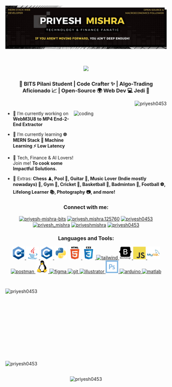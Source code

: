 ![logo](https://github.com/priyesh0453/priyesh0453/blob/main/Banner%20%5B%40priyesh0453%5D.jpeg)
<h1 align="center">
    <img src="https://readme-typing-svg.herokuapp.com/?font=Righteous&size=35&center=true&vCenter=true&width=500&height=70&duration=4000&lines=Hey+There!+👋;+This+is+Priyesh+Mishra!;" />
</h1>
<h3 align="center">🚀 BITS Pilani Student | Code Crafter ✨ | Algo-Trading Aficionado 📈 | Open-Source 🌍 Web Dev 💻 Jedi 🌟</h3>
<p align="right"> <img src="https://komarev.com/ghpvc/?username=priyesh0453&label=Profile%20Views&color=0e75b6&style=flat" alt="priyesh0453" /> </p>
<img align="right" alt="coding" height = "195" width="290" src="https://github.com/priyesh0453/priyesh0453/blob/main/coding.gif">


- 🔭 I’m currently working on **WebM3U8 to MP4 End-2-End Extractor**

- 🌱 I’m currently learning **🌐 MERN Stack 🤖 Machine Learning ⚡ Low Latency**

- 👯 Tech, Finance & AI Lovers! Join me! **To cook some Impactful Solutions.**

- 🌟 Extras: **Chess ♟, Pool 🎱, Guitar 🎸, Music Lover (Indie mostly nowadays) 🎵, Gym 💪, Cricket 🏏, Basketball 🏀, Badminton 🏸, Football ⚽, Lifelong Learner 📚, Photography 📷, and more!**
<h3 align="center">Connect with me:</h3>
<p align="center">
<a href="https://linkedin.com/in/priyesh-mishra-bits" target="blank"><img align="center" src="https://raw.githubusercontent.com/rahuldkjain/github-profile-readme-generator/master/src/images/icons/Social/linked-in-alt.svg" alt="priyesh-mishra-bits" height="30" width="40" /></a>
<a href="https://fb.com/priyesh.mishra.125760" target="blank"><img align="center" src="https://raw.githubusercontent.com/rahuldkjain/github-profile-readme-generator/master/src/images/icons/Social/facebook.svg" alt="priyesh.mishra.125760" height="30" width="40" /></a>
<a href="https://instagram.com/priyesh0453" target="blank"><img align="center" src="https://raw.githubusercontent.com/rahuldkjain/github-profile-readme-generator/master/src/images/icons/Social/instagram.svg" alt="priyesh0453" height="30" width="40" /></a>
<a href="https://codeforces.com/profile/priyesh_mishra" target="blank"><img align="center" src="https://raw.githubusercontent.com/rahuldkjain/github-profile-readme-generator/master/src/images/icons/Social/codeforces.svg" alt="priyesh_mishra" height="30" width="40" /></a>
<a href="https://www.leetcode.com/priyeshmishra" target="blank"><img align="center" src="https://raw.githubusercontent.com/rahuldkjain/github-profile-readme-generator/master/src/images/icons/Social/leet-code.svg" alt="priyeshmishra" height="30" width="40" /></a>
<a href="https://auth.geeksforgeeks.org/user/priyesh0453" target="blank"><img align="center" src="https://raw.githubusercontent.com/rahuldkjain/github-profile-readme-generator/master/src/images/icons/Social/geeks-for-geeks.svg" alt="priyesh0453" height="30" width="40" /></a>
</p>
<h3 align="center">Languages and Tools:</h3>
<p align="center"> 
  <a href="https://www.w3schools.com/cpp/" target="_blank" rel="noreferrer"> <img src="https://raw.githubusercontent.com/devicons/devicon/master/icons/cplusplus/cplusplus-original.svg" alt="cplusplus" width="40" height="40"/> </a> 
  <a href="https://www.java.com" target="_blank" rel="noreferrer"> <img src="https://raw.githubusercontent.com/devicons/devicon/master/icons/java/java-original.svg" alt="java" width="40" height="40"/> </a> 
  <a href="https://www.cprogramming.com/" target="_blank" rel="noreferrer"> <img src="https://raw.githubusercontent.com/devicons/devicon/master/icons/c/c-original.svg" alt="c" width="40" height="40"/> </a> 
  <a href="https://www.python.org" target="_blank" rel="noreferrer"> <img src="https://raw.githubusercontent.com/devicons/devicon/master/icons/python/python-original.svg" alt="python" width="40" height="40"/></a> 
  <a href="https://www.w3.org/html/" target="_blank" rel="noreferrer"> <img src="https://raw.githubusercontent.com/devicons/devicon/master/icons/html5/html5-original-wordmark.svg" alt="html5" width="40" height="40"/> </a> 
  <a href="https://www.w3schools.com/css/" target="_blank" rel="noreferrer"> <img src="https://raw.githubusercontent.com/devicons/devicon/master/icons/css3/css3-original-wordmark.svg" alt="css3" width="40" height="40"/> </a> 
  <a href="https://tailwindcss.com/" target="_blank" rel="noreferrer"> <img src="https://www.vectorlogo.zone/logos/tailwindcss/tailwindcss-icon.svg" alt="tailwind" width="40" height="40"/> </a>
  <a href="https://getbootstrap.com" target="_blank" rel="noreferrer"> <img src="https://raw.githubusercontent.com/devicons/devicon/master/icons/bootstrap/bootstrap-plain-wordmark.svg" alt="bootstrap" width="40" height="40"/> </a> 
  <a href="https://developer.mozilla.org/en-US/docs/Web/JavaScript" target="_blank" rel="noreferrer"> <img src="https://raw.githubusercontent.com/devicons/devicon/master/icons/javascript/javascript-original.svg" alt="javascript" width="40" height="40"/> </a> 
  <a href="https://www.mysql.com/" target="_blank" rel="noreferrer"> <img src="https://raw.githubusercontent.com/devicons/devicon/master/icons/mysql/mysql-original-wordmark.svg" alt="mysql" width="40" height="40"/> </a> 
  <a href="https://postman.com" target="_blank" rel="noreferrer"> <img src="https://www.vectorlogo.zone/logos/getpostman/getpostman-icon.svg" alt="postman" width="40" height="40"/> </a>
  <a href="https://www.linux.org/" target="_blank" rel="noreferrer"> <img src="https://raw.githubusercontent.com/devicons/devicon/master/icons/linux/linux-original.svg" alt="linux" width="40" height="40"/> </a>
  <a href="https://www.figma.com/" target="_blank" rel="noreferrer"> <img src="https://www.vectorlogo.zone/logos/figma/figma-icon.svg" alt="figma" width="40" height="40"/> </a> <a href="https://git-scm.com/" target="_blank" rel="noreferrer"> <img src="https://www.vectorlogo.zone/logos/git-scm/git-scm-icon.svg" alt="git" width="40" height="40"/> </a> 
  <a href="https://www.adobe.com/in/products/illustrator.html" target="_blank" rel="noreferrer"> <img src="https://www.vectorlogo.zone/logos/adobe_illustrator/adobe_illustrator-icon.svg" alt="illustrator" width="40" height="40"/> </a> 
  <a href="https://www.photoshop.com/en" target="_blank" rel="noreferrer"> <img src="https://raw.githubusercontent.com/devicons/devicon/master/icons/photoshop/photoshop-line.svg" alt="photoshop" width="40" height="40"/> </a>
  <a href="https://www.arduino.cc/" target="_blank" rel="noreferrer"> <img src="https://cdn.worldvectorlogo.com/logos/arduino-1.svg" alt="arduino" width="40" height="40"/> </a> 
  <a href="https://www.mathworks.com/" target="_blank" rel="noreferrer"> <img src="https://upload.wikimedia.org/wikipedia/commons/2/21/Matlab_Logo.png" alt="matlab" width="40" height="40"/> </a> 
  </p>

<br/>

<p><img align="left" src="https://github-readme-stats.vercel.app/api/top-langs?username=priyesh0453&show_icons=true&locale=en&layout=compact" alt="priyesh0453" style="width: 450px; height: 224px;" /></p>

<p><img align="center" src="https://github-readme-stats.vercel.app/api?username=priyesh0453&show_icons=true&locale=en" alt="priyesh0453" style="width: 450px; height: 200px;" /></p>

<br/>
<div align="center">
  <img src="https://github-readme-streak-stats.herokuapp.com/?user=priyesh0453&" alt="priyesh0453" />
</div>
